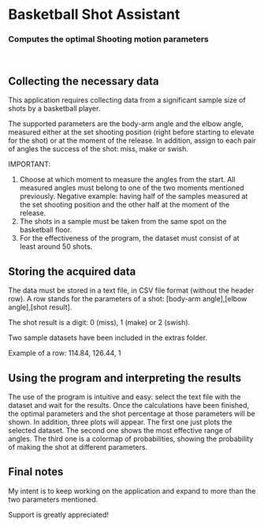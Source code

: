 <div align="left">
  <h1>Basketball Shot Assistant</h1>
  <h3>Computes the optimal Shooting motion parameters</h3>
</div>
<br/>


## Collecting the necessary data ##
This application requires collecting data from a significant sample size of shots by a basketball player.

The supported parameters are the body-arm angle and the elbow angle, measured either at the set shooting position (right before starting to elevate for the shot) or at the moment of the release. In addition, assign to each pair of angles the success of the shot: miss, make or swish.

IMPORTANT: 
1) Choose at which moment to measure the angles from the start. All measured angles must belong to one of the two moments mentioned previously. Negative example: having half of the samples measured at the set shooting position and the other half at the moment of the release.
2) The shots in a sample must be taken from the same spot on the basketball floor.
3) For the effectiveness of the program, the dataset must consist of at least around 50 shots.


## Storing the acquired data ##
The data must be stored in a text file, in CSV file format (without the header row). A row stands for the parameters of a shot: [body-arm angle],[elbow angle],[shot result].

The shot result is a digit: 0 (miss), 1 (make) or 2 (swish).

Two sample datasets have been included in the extras folder.

Example of a row:
114.84, 126.44, 1


## Using the program and interpreting the results ##
The use of the program is intuitive and easy: select the text file with the dataset and wait for the results.
Once the calculations have been finished, the optimal parameters and the shot percentage at those parameters will be shown.
In addition, three plots will appear. The first one just plots the selected dataset. The second one shows the most effective range of angles. The third one is a colormap of probabilities, showing the probability of making the shot at different parameters.

## Final notes ##
My intent is to keep working on the application and expand to more than the two parameters mentioned. 

Support is greatly appreciated!
